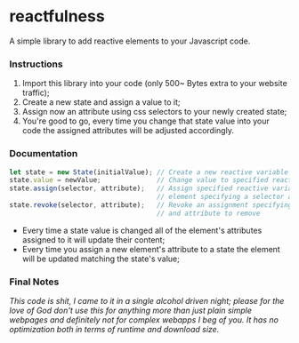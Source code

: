 # reactfulness

A simple library to add reactive elements to your Javascript code.

### Instructions

1. Import this library into your code (only 500~ Bytes extra to your website traffic);
2. Create a new state and assign a value to it;
3. Assign now an attribute using css selectors to your newly created state;
4. You're good to go, every time you change that state value into your code the assigned attributes will be adjusted accordingly.

### Documentation

```javascript
let state = new State(initialValue); // Create a new reactive variable
state.value = newValue;              // Change value to specified reactive variable
state.assign(selector, attribute);   // Assign specified reactive variable to an
                                     // element specifying a selector and attribute
state.revoke(selector, attribute);   // Revoke an assignment specifying which selector
                                     // and attribute to remove
```

- Every time a state value is changed all of the element's attributes assigned to it will update their content;
- Every time you assign a new element's attribute to a state the element will be updated matching the state's value;

### Final Notes

_This code is shit, I came to it in a single alcohol driven night; please for the love of God don't use this for anything more than just plain simple webpages and definitely not for complex webapps I beg of you. It has no optimization both in terms of runtime and download size._
